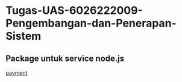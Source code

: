 # Tugas-UAS-6026222009-Pengembangan-dan-Penerapan-Sistem

## Package untuk service node.js

[payment](https://github.com/widyantarif/Tugas-UAS-6026222009-Pengembangan-dan-Penerapan-Sistem/blob/main/client/payment.html)
